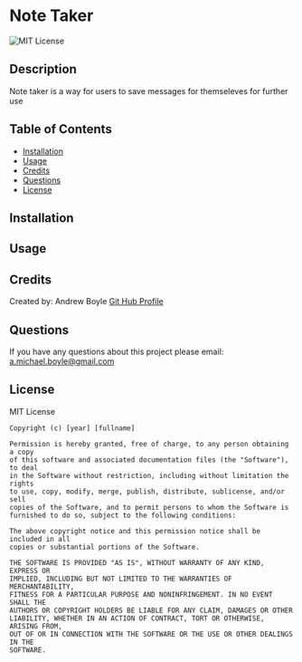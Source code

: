 
# Note Taker
![MIT License](https://img.shields.io/badge/license-MIT%20License-blue.svg)

## Description
Note taker is a way for users to save messages for themseleves for further use

## Table of Contents
* [Installation](#installation)
* [Usage](#usage)
* [Credits](#credits)
* [Questions](#questions)
* [License](#license)

## Installation


## Usage


## Credits
Created by: 
Andrew Boyle
[Git Hub Profile](https://github.com/Andyb2)

## Questions
If you have any questions about this project please email:
a.michael.boyle@gmail.com

## License

MIT License

    Copyright (c) [year] [fullname]

    Permission is hereby granted, free of charge, to any person obtaining a copy
    of this software and associated documentation files (the "Software"), to deal
    in the Software without restriction, including without limitation the rights
    to use, copy, modify, merge, publish, distribute, sublicense, and/or sell
    copies of the Software, and to permit persons to whom the Software is
    furnished to do so, subject to the following conditions:

    The above copyright notice and this permission notice shall be included in all
    copies or substantial portions of the Software.

    THE SOFTWARE IS PROVIDED "AS IS", WITHOUT WARRANTY OF ANY KIND, EXPRESS OR
    IMPLIED, INCLUDING BUT NOT LIMITED TO THE WARRANTIES OF MERCHANTABILITY,
    FITNESS FOR A PARTICULAR PURPOSE AND NONINFRINGEMENT. IN NO EVENT SHALL THE
    AUTHORS OR COPYRIGHT HOLDERS BE LIABLE FOR ANY CLAIM, DAMAGES OR OTHER
    LIABILITY, WHETHER IN AN ACTION OF CONTRACT, TORT OR OTHERWISE, ARISING FROM,
    OUT OF OR IN CONNECTION WITH THE SOFTWARE OR THE USE OR OTHER DEALINGS IN THE
    SOFTWARE.
  